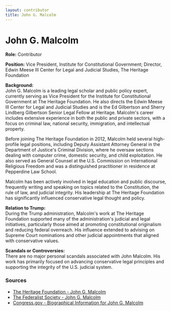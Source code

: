```yaml
---
layout: contributor
title: John G. Malcolm
---
```


# John G. Malcolm

**Role:** Contributor

**Position:** Vice President, Institute for Constitutional Government; Director, Edwin Meese III Center for Legal and Judicial Studies, The Heritage Foundation

**Background:**  
John G. Malcolm is a leading legal scholar and public policy expert, currently serving as Vice President for the Institute for Constitutional Government at The Heritage Foundation. He also directs the Edwin Meese III Center for Legal and Judicial Studies and is the Ed Gilbertson and Sherry Lindberg Gilbertson Senior Legal Fellow at Heritage. Malcolm's career includes extensive experience in both the public and private sectors, with a focus on criminal law, national security, immigration, and intellectual property.

Before joining The Heritage Foundation in 2012, Malcolm held several high-profile legal positions, including Deputy Assistant Attorney General in the Department of Justice's Criminal Division, where he oversaw sections dealing with computer crime, domestic security, and child exploitation. He also served as General Counsel at the U.S. Commission on International Religious Freedom and was a distinguished practitioner in residence at Pepperdine Law School.

Malcolm has been actively involved in legal education and public discourse, frequently writing and speaking on topics related to the Constitution, the rule of law, and judicial integrity. His leadership at The Heritage Foundation has significantly influenced conservative legal thought and policy.

**Relation to Trump:**  
During the Trump administration, Malcolm's work at The Heritage Foundation supported many of the administration's judicial and legal initiatives, particularly those aimed at promoting constitutional originalism and reducing federal overreach. His influence extended to advising on Supreme Court nominations and other judicial appointments that aligned with conservative values.

**Scandals or Controversies:**  
There are no major personal scandals associated with John Malcolm. His work has primarily focused on advancing conservative legal principles and supporting the integrity of the U.S. judicial system.

### Sources
- [The Heritage Foundation - John G. Malcolm](https://www.heritage.org/staff/john-malcolm)
- [The Federalist Society - John G. Malcolm](https://fedsoc.org/contributors/john-malcolm)
- [Congress.gov - Biographical Information for John G. Malcolm](https://www.congress.gov)
